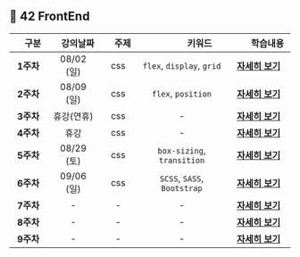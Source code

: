 ## :tulip: 42 FrontEnd

| 　구분　  | 　강의날짜　 | 　주제　 |   　　　　키워드　　　　   |          　　학습내용　　          |
| :-------: | :----------: | :------: | :------------------------: | :--------------------------------: |
| **1주차** |  08/02 (일)  |   css    | `flex`, `display`, `grid`  | [**자세히 보기**](./week01_css.md) |
| **2주차** |  08/09 (일)  |   css    |     `flex`, `position`     | [**자세히 보기**](./week02_css.md) |
| **3주차** |  휴강(연휴)  |   css    |             -              | [**자세히 보기**](./week03_css.md) |
| **4주차** |     휴강     |   css    |             -              | [**자세히 보기**](./week04_css.md) |
| **5주차** |  08/29 (토)  |   css    | `box-sizing`, `transition` | [**자세히 보기**](./week05_css.md) |
| **6주차** |  09/06 (일)   |   css    | `SCSS`, `SASS`, `Bootstrap` | [**자세히 보기**](./week06_css.md) |
| **7주차** |      -       |    -     |             -              | [**자세히 보기**](./week07_js.md) |
| **8주차** |      -       |    -     |             -              | [**자세히 보기**](./week08_js.md) |
| **9주차** |      -       |    -     |             -              | [**자세히 보기**](./week09_js.md) |
